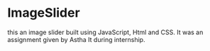 # ImageSlider
this an image slider built using JavaScript, Html and CSS.
It was an assignment given by Astha It 
during internship. 
